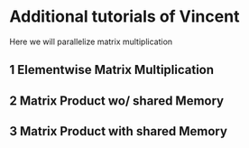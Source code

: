 # Additional tutorials of Vincent
Here we will parallelize matrix multiplication


## 1 Elementwise Matrix Multiplication

## 2 Matrix Product wo/ shared Memory

## 3 Matrix Product with shared Memory
